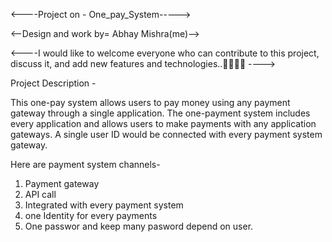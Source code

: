 
<----Project on - One_pay_System----->

<--Design and work by= Abhay Mishra(me)-->

<----I would like to welcome everyone who can contribute to this project, discuss it, and add new features and technologies..🤝🧑‍💻🚀 ---->


Project Description -

This one-pay system allows users to pay money using any payment gateway through a single application. The one-payment system includes every application and allows users to make payments with any application gateways. A single user ID would be connected with every payment system gateway.

Here are payment system channels- 

1. Payment gateway
2. API call
3. Integrated with every payment system
4. one Identity for every payments
5. One passwor and keep many pasword depend on user.








